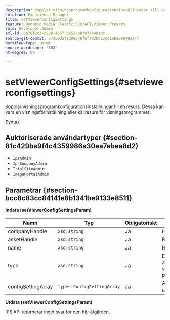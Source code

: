 ```yaml
---
description: Kopplar visningsprogramkonfigurationsinställningar till en resurs. Dessa kan vara en visningsförinställning eller källresurs för visningsprogrammet.
solution: Experience Manager
title: setViewerConfigSettings
feature: Dynamic Media Classic,SDK/API,Viewer Presets
role: Developer,Admin
exl-id: 6b70f2c3-c98b-455f-b453-bb797744dadc
source-git-commit: 77c88d5fe20e048f6fad2bb23cb1abe090793acf
workflow-type: tm+mt
source-wordcount: '103'
ht-degree: 0%

---
```


# setViewerConfigSettings{#setviewerconfigsettings}

Kopplar visningsprogramkonfigurationsinställningar till en resurs. Dessa kan vara en visningsförinställning eller källresurs för visningsprogrammet.

Syntax

## Auktoriserade användartyper {#section-81c429ba9f4c4359986a30ea7ebea8d2}

* `IpsAdmin`
* `IpsCompanyAdmin`
* `TrialSiteAdmin`
* `ImagePortalAdmin`

## Parametrar {#section-bcc8c83cc84141e8b1341be9133e8511}

**Indata (setViewerConfigSettingsParam)**

| Namn | Typ | Obligatoriskt | Beskrivning |
|---|---|---|---|
| companyHandle | `xsd:string` | Ja | Handla till företaget. |
| assetHandle | `xsd:string` | Ja | Resurshandtag. |
| name | `xsd:string` | Ja | Resursnamn. |
| type | `xsd:string` | Ja | Den typ av resurs som du vill använda visningsprogramkonfigurationen på. |
| configSettingArray | `types:ConfigSettingArray` | Ja | Arrayen med `ConfigSettings` används på tillgången. |

**Utdata (setViewerConfigSettingsParam)**

IPS API returnerar inget svar för den här åtgärden.
